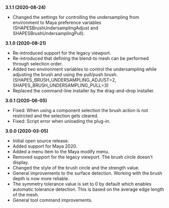 **3.1.1 (2020-08-24)**
* Changed the settings for controlling the undersampling from environment to Maya preference variables (SHAPESBrushUndersamplingAdjust and SHAPESBrushUndersamplingPull).

**3.1.0 (2020-08-21)**
* Re-introduced support for the legacy viewport.
* Re-introduced that defining the blend-to mesh can be performed through selection order.
* Added two environment variables to control the undersampling while adjusting the brush and using the pull/push brush. (SHAPES_BRUSH_UNDERSAMPLING_ADJUST=2, SHAPES_BRUSH_UNDERSAMPLING_PULL=3)
* Replaced the command-line installer by the drag-and-drop installer.

**3.0.1 (2020-06-05)**
* Fixed: When using a component selection the brush action is not restricted and the selection gets cleared.
* Fixed: Script error when unloading the plug-in.

**3.0.0 (2020-03-05)**
* Initial open source release.
* Added support for Maya 2020.
* Added a menu item to the Maya modify menu.
* Removed support for the legacy viewport. The brush circle doesn't display.
* Changed the style of the brush circle and the strength value.
* General improvements to the surface detection. Working with the brush depth is now more reliable.
* The symmetry tolerance value is set to 0 by default which enables automatic tolerance detection. This is based on the average edge length of the mesh.
* General tool command improvements.
